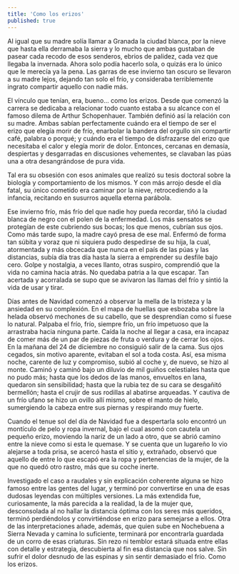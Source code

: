 ```yaml
---
title: 'Como los erizos'
published: true
---
```

Al igual que su madre solía llamar a Granada la ciudad blanca, por la nieve que hasta ella derramaba la sierra y lo mucho que ambas gustaban de pasear cada recodo de esos senderos, ebrios de palidez, cada vez que llegaba la invernada. Ahora solo podía hacerlo sola, o quizás era lo único que le merecía ya la pena. Las garras de ese invierno tan oscuro se llevaron a su madre lejos, dejando tan solo el frío, y consideraba terriblemente ingrato compartir aquello con nadie más. 

El vínculo que tenían, era, bueno… como los erizos. Desde que comenzó la carrera se dedicaba a relacionar todo cuanto estaba a su alcance con el famoso dilema de Arthur Schopenhauer. También definió así la relación con su madre. Ambas sabían perfectamente cuándo era el tiempo de ser el erizo que elegía morir de frío, enarbolar la bandera del orgullo sin compartir café, palabra o porqué; y cuándo era el tiempo de disfrazarse del erizo que necesitaba el calor y elegía morir de dolor. Entonces, cercanas en demasía, despiertas y desgarradas en discusiones vehementes, se clavaban las púas una a otra desangrándose de pura vida.

Tal era su obsesión con esos animales que realizó su tesis doctoral sobre la biología y comportamiento de los mismos. Y con más arrojo desde el día fatal, su único cometido era caminar por la nieve, retrocediendo a la infancia, recitando en susurros aquella eterna parábola. 

Ese invierno frío, más frío del que nadie hoy pueda recordar, tiñó la ciudad blanca de negro con el polen de la enfermedad. Los más sensatos se protegían de este cubriendo sus bocas; los que menos, cubrían sus ojos. Como más tarde supo, la madre cayó presa de ese mal. Enfermó de forma tan súbita y voraz que ni siquiera pudo despedirse de su hija, la cual, atormentada y más obcecada que nunca en el país de las púas y las distancias, subía día tras día hasta la sierra a emprender su desfile bajo cero. Golpe y nostalgia, a veces llanto, otras suspiro, comprendió que la vida no camina hacia atrás. No quedaba patria a la que escapar. Tan acertada y acorralada se supo que se avivaron las llamas del frío y sintió la vida de usar y tirar.

Días antes de Navidad comenzó a observar la mella de la tristeza y la ansiedad en su complexión. En el mapa de huellas que esbozaba sobre la helada observó mechones de su cabello, que se desprendían como si fuese lo natural. Palpaba el frío, frío, siempre frío, un frío impetuoso que la arrastraba hacia ninguna parte. Caída la noche al llegar a casa, era incapaz de comer más de un par de piezas de fruta o verdura y de cerrar los ojos. 
En la mañana del 24 de diciembre no consiguió salir de la cama. Sus ojos cegados, sin motivo aparente, evitaban el sol a toda costa. Así, esa misma noche, carente de luz y compromiso, subió al coche y, de nuevo, se hizo al monte. Caminó y caminó bajo un diluvio de mil guiños celestiales hasta que no pudo más; hasta que los dedos de las manos, envueltos en lana, quedaron sin sensibilidad; hasta que la rubia tez de su cara se desgañitó bermellón; hasta el crujir de sus rodillas al abatirse arqueadas. Y cautiva de un frío ufano se hizo un ovillo allí mismo, sobre el manto de hielo, sumergiendo la cabeza entre sus piernas y respirando muy fuerte. 

Cuando el tenue sol del día de Navidad fue a despertarla solo encontró un montículo de pelo y ropa invernal, bajo el cual asomó con cautela un pequeño erizo, moviendo la nariz de un lado a otro, que se abrió camino entre la nieve como si esta le quemase. Y se cuenta que un lugareño lo vio alejarse a toda prisa, se acercó hasta el sitio y, extrañado, observó que aquello de entre lo que escapó era la ropa y pertenencias de la mujer, de la que no quedó otro rastro, más que su coche inerte. 

Investigado el caso a raudales y sin explicación coherente alguna se hizo famoso entre las gentes del lugar, y terminó por convertirse en una de esas dudosas leyendas con múltiples versiones. La más extendida fue, curiosamente, la más parecida a la realidad, la de la mujer que, desconsolada al no hallar la distancia óptima con los seres más queridos, terminó perdiéndolos y convirtiéndose en erizo para semejarse a ellos. Otra de las interpretaciones añade, además, que quien sube en Nochebuena a Sierra Nevada y camina lo suficiente, terminará por encontrarla guardada de un corro de esas criaturas. Sin rezo ni temblor estará situada entre ellas con detalle y estrategia, descubierta al fin esa distancia que nos salve. Sin sufrir el dolor desnudo de las espinas y sin sentir demasiado el frío. 
Como los erizos.
